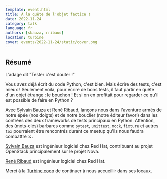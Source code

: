 ```yaml
---
template: event.html
title: À la quête de l'objet factice !
date: 2022-11-24
category: talk
language: fr
authors: [sbauza, rribaud]
location: turbine
cover: events/2022-11-24/static/cover.png
---
```


## Résumé

L'adage dit "Tester c'est douter !"

Vous avez déjà écrit du code Python, c'est bien. Mais écrire des tests, c'est mieux !
Seulement voila, pour écrire de bons tests, il faut partir en quête d'un objet étrange : le bouchon !
Et si on en profitait pour regarder ce qu'il est possible de faire en Python ?

Avec Sylvain Bauza et René Ribaud, lançons nous dans l'aventure armés de notre épée (nos doigts)
et de notre bouclier (notre éditeur favori) dans les contrées des deux frameworks de tests principaux en Python.
Attention, des (mots-clés) barbares comme `pytest`, `unittest`, `mock`, `fixture` et autres `tox` pourraient être rencontrés durant ce meetup qu'ils nous faudra combattre ⚔️.

[Sylvain Bauza](https://www.linkedin.com/in/sylvainbauza/) est ingénieur logiciel chez Red Hat, contribuant au projet OpenStack principalement sur le projet Nova.

[René Ribaud](https://www.linkedin.com/in/ren%C3%A9-ribaud-44145137/) est ingénieur logiciel chez Red Hat.

Merci à la [Turbine.coop](https://turbine.coop/) de continuer à nous accueillir dans ses locaux.
